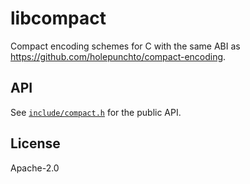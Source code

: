 # libcompact

Compact encoding schemes for C with the same ABI as <https://github.com/holepunchto/compact-encoding>.

## API

See [`include/compact.h`](include/compact.h) for the public API.

## License

Apache-2.0

